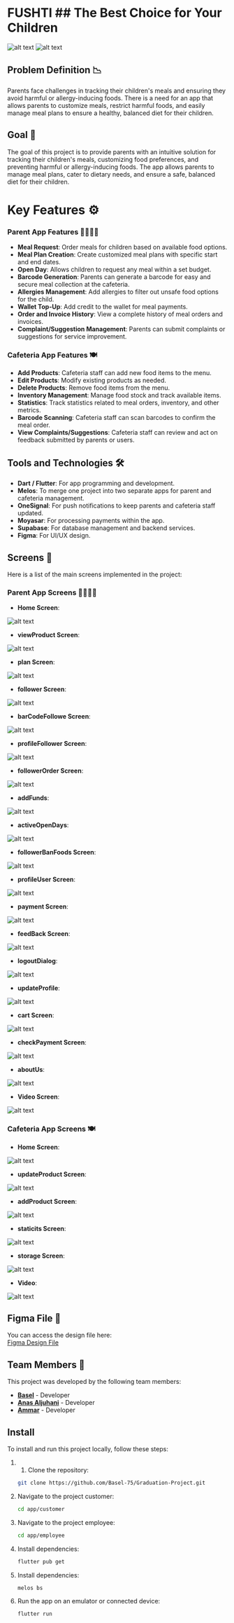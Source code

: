 # FUSHTI ## The Best Choice for Your Children
![alt text](apps/customer_app/assets/readme/allScreen_img.png)
![alt text](apps/customer_app/assets/readme/Main_img.png)

## Problem Definition 📉
Parents face challenges in tracking their children's meals and ensuring they avoid harmful or allergy-inducing foods. There is a need for an app that allows parents to customize meals, restrict harmful foods, and easily manage meal plans to ensure a healthy, balanced diet for their children.

## Goal 🎯
The goal of this project is to provide parents with an intuitive solution for tracking their children's meals, customizing food preferences, and preventing harmful or allergy-inducing foods. The app allows parents to manage meal plans, cater to dietary needs, and ensure a safe, balanced diet for their children.

# Key Features ⚙️

### Parent App Features 👨‍👩‍👧‍👦 
- **Meal Request**: Order meals for children based on available food options.
- **Meal Plan Creation**: Create customized meal plans with specific start and end dates.
- **Open Day**: Allows children to request any meal within a set budget.
- **Barcode Generation**: Parents can generate a barcode for easy and secure meal collection at the cafeteria.
- **Allergies Management**: Add allergies to filter out unsafe food options for the child.
- **Wallet Top-Up**: Add credit to the wallet for meal payments.
- **Order and Invoice History**: View a complete history of meal orders and invoices.
- **Complaint/Suggestion Management**: Parents can submit complaints or suggestions for service improvement.

### Cafeteria App Features 🍽️
- **Add Products**: Cafeteria staff can add new food items to the menu.
- **Edit Products**: Modify existing products as needed.
- **Delete Products**: Remove food items from the menu.
- **Inventory Management**: Manage food stock and track available items.
- **Statistics**: Track statistics related to meal orders, inventory, and other metrics.
- **Barcode Scanning**: Cafeteria staff can scan barcodes to confirm the meal order.
- **View Complaints/Suggestions**: Cafeteria staff can review and act on feedback submitted by parents or users.

## Tools and Technologies 🛠️
- **Dart / Flutter**: For app programming and development.
- **Melos**: To merge one project into two separate apps for parent and cafeteria management.
- **OneSignal**: For push notifications to keep parents and cafeteria staff updated.
- **Moyasar**: For processing payments within the app.
- **Supabase**: For database management and backend services.
- **Figma**: For UI/UX design.
  
## Screens 📱
Here is a list of the main screens implemented in the project:

### Parent App Screens 👨‍👩‍👧‍👦 
- **Home Screen**:

![alt text](apps/customer_app/assets/readme/userHome.png)

- **viewProduct Screen**:

![alt text](apps/customer_app/assets/readme/viewProduct.png)

- **plan Screen**:

![alt text](apps/customer_app/assets/readme/planScreen_img.png)

- **follower Screen**:

![alt text](apps/customer_app/assets/readme/followerScreen_img.png)

- **barCodeFollowe Screen**:

![alt text](apps/customer_app/assets/readme/barCodeFollowe_img.png)

- **profileFollower Screen**:

![alt text](apps/customer_app/assets/readme/profileFollower_img.png)

- **followerOrder Screen**:

![alt text](apps/customer_app/assets/readme/followerOrder_img.png)

- **addFunds**:

![alt text](apps/customer_app/assets/readme/addFunds_img.png)


- **activeOpenDays**:

![alt text](apps/customer_app/assets/readme/activeOpenDays_img.png)

- **followerBanFoods Screen**:

![alt text](apps/customer_app/assets/readme/followerBanFoods_img.png)

- **profileUser Screen**:

![alt text](apps/customer_app/assets/readme/profileUser_img.png)

- **payment Screen**:

![alt text](apps/customer_app/assets/readme/payment_img.png)

- **feedBack Screen**:

![alt text](apps/customer_app/assets/readme/feedBack_img.png)

- **logoutDialog**:

![alt text](apps/customer_app/assets/readme/logoutDailog_img.png)

- **updateProfile**:

![alt text](apps/customer_app/assets/readme/updateProfile_img.png)

- **cart Screen**:

![alt text](apps/customer_app/assets/readme/cart_img.png)

- **checkPayment Screen**:

![alt text](apps/customer_app/assets/readme/checkPayment_img.png)

- **aboutUs**:

![alt text](apps/customer_app/assets/readme/aboutUs_img.png)

- **Video Screen**:

![alt text](apps/customer_app/assets/readme/parentVideoApp.gif)

### Cafeteria App Screens 🍽️ 
- **Home Screen**:

![alt text](apps/employee_app/assets/readme/employeeHome_img.png)

- **updateProduct Screen**:

![alt text](apps/employee_app/assets/readme/updateProduct_img.png)

- **addProduct Screen**:

![alt text](apps/employee_app/assets/readme/addProduct_img.png)

- **staticits Screen**:

![alt text](apps/employee_app/assets/readme/staticits_img.png)

- **storage Screen**:

![alt text](apps/employee_app/assets/readme/storage_img.png)

- **Video**:

![alt text](apps/employee_app/assets/readme/employeeVideo_App.gif)

## Figma File 🎨
You can access the design file here:  
[Figma Design File](https://www.figma.com/design/q8xYGXrPJw1TEFjKJ359Ix/Untitled?node-id=0-1&t=aSr6TUsRh0F9NQuL-1)

## Team Members 👥
This project was developed by the following team members:
- **[Basel](https://github.com/Basel-75)** - Developer
- **[Anas Aljuhani](https://github.com/Anas-Aljuhani)** - Developer
- **[Ammar](https://github.com/Ammarx9)** - Developer
## Install
To install and run this project locally, follow these steps:

1. 1. Clone the repository: 
   ```bash
   git clone https://github.com/Basel-75/Graduation-Project.git
2. Navigate to the project customer: 
   ```bash
   cd app/customer

3. Navigate to the project employee: 
   ```bash
   cd app/employee

4. Install dependencies: 
   ```bash
   flutter pub get

5. Install dependencies: 
   ```bash
   melos bs

6. Run the app on an emulator or connected device: 
   ```bash
   flutter run
